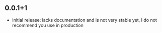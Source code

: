 ## 0.0.1+1

* Initial release: lacks documentation and is not very stable yet, I do not recommend you use in production 

